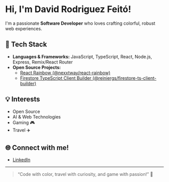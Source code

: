 <!-- Hi there 👋 -->

# Hi, I'm David Rodriguez Feitó!

I'm a passionate **Software Developer** who loves crafting colorful, robust web experiences.

## 🚀 Tech Stack
- **Languages & Frameworks:** JavaScript, TypeScript, React, Node.js, Express, Remix/React Router
- **Open Source Projects:**  
  - [React Rainbow (@nexxtway/react-rainbow)](https://github.com/nexxtway/react-rainbow)  
  - [Firestore TypeScript Client Builder (@reiniergs/firestore-ts-client-builder)](https://github.com/reiniergs/firestore-ts-client-builder)

## 💡 Interests
- Open Source
- AI & Web Technologies
- Gaming 🎮
- Travel ✈️

## 🌐 Connect with me!
- [LinkedIn](https://www.linkedin.com/in/david-rodriguez-feit%C3%B3-399a40112/)

---

> “Code with color, travel with curiosity, and game with passion!” 🎨
